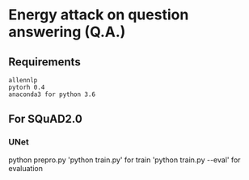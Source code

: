 # Energy attack on question answering (Q.A.)

## Requirements
```
allennlp
pytorh 0.4
anaconda3 for python 3.6
```

## For SQuAD2.0
### UNet
<!-- run '''bash download.sh''' to download the dataset and install some necessary packages. -->
python prepro.py
'python train.py' for train
'python train.py --eval' for evaluation

